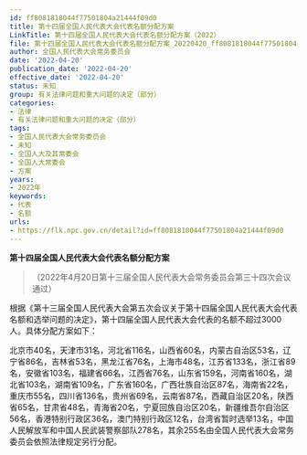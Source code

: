 ```yaml
---
id: ff8081818044f77501804a21444f09d0
title: 第十四届全国人民代表大会代表名额分配方案
LinkTitle: 第十四届全国人民代表大会代表名额分配方案（2022）
file: 第十四届全国人民代表大会代表名额分配方案_20220420_ff8081818044f77501804a21444f09d0.docx
author: 全国人民代表大会常务委员会
date: '2022-04-20'
publication_date: '2022-04-20'
effective_date: '2022-04-20'
status: 未知
group: 有关法律问题和重大问题的决定（部分）
categories:
- 法律
- 有关法律问题和重大问题的决定（部分）
tags:
- 全国人民代表大会常务委员会
- 未知
- 全国人大及其常委会
- 全国人大常委会
- 方案
years:
- 2022年
keywords:
- 代表
- 名额
urls:
- https://flk.npc.gov.cn/detail?id=ff8081818044f77501804a21444f09d0
---
```


**第十四届全国人民代表大会代表名额分配方案**

> （2022年4月20日第十三届全国人民代表大会常务委员会第三十四次会议通过）

根据《第十三届全国人民代表大会第五次会议关于第十四届全国人民代表大会代表名额和选举问题的决定》，第十四届全国人民代表大会代表的名额不超过3000人。具体分配方案如下：

北京市40名，天津市31名，河北省116名，山西省60名，内蒙古自治区53名，辽宁省86名，吉林省53名，黑龙江省76名，上海市48名，江苏省133名，浙江省89名，安徽省103名，福建省66名，江西省76名，山东省159名，河南省160名，湖北省103名，湖南省109名，广东省160名，广西壮族自治区87名，海南省22名，重庆市55名，四川省136名，贵州省69名，云南省87名，西藏自治区20名，陕西省65名，甘肃省48名，青海省20名，宁夏回族自治区20名，新疆维吾尔自治区56名，香港特别行政区36名，澳门特别行政区12名，台湾省暂时选举13名，中国人民解放军和中国人民武装警察部队278名，其余255名由全国人民代表大会常务委员会依照法律规定另行分配。
